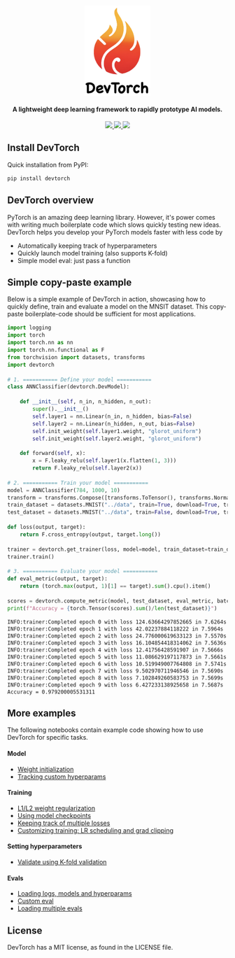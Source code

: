 <div align="center">
<img src="logo.png" width="150" height="auto">
</div>

<h4 align="center">A lightweight deep learning framework to rapidly prototype AI models.</h4>

<p align="center">
  <a href="https://badge.fury.io/js/electron-markdownify">
    <img src="https://img.shields.io/badge/License-MIT-blue.svg">
  </a>
    <a href="https://badge.fury.io/js/electron-markdownify">
    <img src="https://github.com/webstorms/DevTorch/actions/workflows/tests.yml/badge.svg">
<img src="https://github.com/webstorms/DevTorch/actions/workflows/linting.yml/badge.svg">
  </a>
</p>

## Install DevTorch

Quick installation from PyPI:

```bash
pip install devtorch
```

## DevTorch overview

PyTorch is an amazing deep learning library. However, it's power comes with writing much boilerplate code which slows quickly testing new ideas. DevTorch helps you develop your PyTorch models faster with less code by
- Automatically keeping track of hyperparameters
- Quickly launch model training (also supports K-fold)
- Simple model eval: just pass a function

## Simple copy-paste example

Below is a simple example of DevTorch in action, showcasing how to quickly define, train and evaluate a model on the MNSIT dataset. This copy-paste boilerplate-code should be sufficient for most applications.

```python
import logging
import torch
import torch.nn as nn
import torch.nn.functional as F
from torchvision import datasets, transforms
import devtorch

# 1. =========== Define your model ===========
class ANNClassifier(devtorch.DevModel):

    def __init__(self, n_in, n_hidden, n_out):
        super().__init__()
        self.layer1 = nn.Linear(n_in, n_hidden, bias=False)
        self.layer2 = nn.Linear(n_hidden, n_out, bias=False)
        self.init_weight(self.layer1.weight, "glorot_uniform")
        self.init_weight(self.layer2.weight, "glorot_uniform")

    def forward(self, x):
        x = F.leaky_relu(self.layer1(x.flatten(1, 3)))
        return F.leaky_relu(self.layer2(x))

# 2. =========== Train your model ===========
model = ANNClassifier(784, 1000, 10)
transform = transforms.Compose([transforms.ToTensor(), transforms.Normalize((0.1307,), (0.3081,))])
train_dataset = datasets.MNIST("../data", train=True, download=True, transform=transform)
test_dataset = datasets.MNIST("../data", train=False, download=True, transform=transform)

def loss(output, target):
    return F.cross_entropy(output, target.long())

trainer = devtorch.get_trainer(loss, model=model, train_dataset=train_dataset, n_epochs=8, batch_size=128, lr=0.001, device="cuda")
trainer.train()

# 3. =========== Evaluate your model ===========
def eval_metric(output, target):
    return (torch.max(output, 1)[1] == target).sum().cpu().item()

scores = devtorch.compute_metric(model, test_dataset, eval_metric, batch_size=256)
print(f"Accuracy = {torch.Tensor(scores).sum()/len(test_dataset)}")
```
```console
INFO:trainer:Completed epoch 0 with loss 124.63664297852665 in 7.6264s
INFO:trainer:Completed epoch 1 with loss 42.02237884118222 in 7.5964s
INFO:trainer:Completed epoch 2 with loss 24.776000619633123 in 7.5570s
INFO:trainer:Completed epoch 3 with loss 16.104854418314062 in 7.5636s
INFO:trainer:Completed epoch 4 with loss 12.41756428591907 in 7.5666s
INFO:trainer:Completed epoch 5 with loss 11.086629197117873 in 7.5661s
INFO:trainer:Completed epoch 6 with loss 10.519949007764808 in 7.5741s
INFO:trainer:Completed epoch 7 with loss 9.502970711946546 in 7.5690s
INFO:trainer:Completed epoch 8 with loss 7.102849260583753 in 7.5699s
INFO:trainer:Completed epoch 9 with loss 6.427233138925658 in 7.5687s
Accuracy = 0.979200005531311
```

## More examples
The following notebooks contain example code showing how to use DevTorch for specific tasks.
#### Model
- [Weight initialization](../notebooks/model/Weight%20initialization.ipynb)
- [Tracking custom hyperparams](../notebooks/model/Custom%20hyperparams.ipynb)

#### Training
- [L1/L2 weight regularization](../notebooks/train/L1-L2%20weight%20regularization.ipynb)
- [Using model checkpoints](../notebooks/train/Checkpoints.ipynb)
- [Keeping track of multiple losses](../notebooks/train/Tracking%20losses.ipynb)
- [Customizing training: LR scheduling and grad clipping ](../notebooks/train/LR%20scheduling%20and%20grad%20clipping.ipynb)

#### Setting hyperparameters
- [Validate using K-fold validation](../notebooks/val/Held-out%20validation.ipynb)

#### Evals
- [Loading logs, models and hyperparams](../notebooks/eval/Loading.ipynb)
- [Custom eval](../notebooks/eval/Custom%20eval.ipynb)
- [Loading multiple evals](../notebooks/eval/Loading%20multiple%20evals.ipynb)

## License
DevTorch has a MIT license, as found in the LICENSE file.